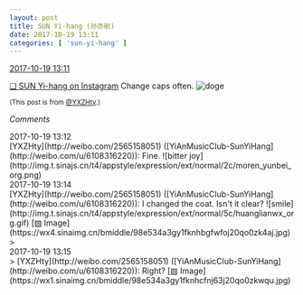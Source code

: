 ```yaml
---
layout: post
title: SUN Yi-hang (孙亦航)
date: 2017-10-19 13:11
categories: [ 'sun-yi-hang' ]
---
```


<div class="weibo-info">
  <a href="http://weibo.com/2565158051/Fr5hh7Lnj">2017-10-19 13:11</a>
</div>

[❏ SUN Yi-hang on Instagram](https://instagram.com/p/Baas2ayj9tF/) Change caps often. ![doge](http://img.t.sinajs.cn/t4/appstyle/expression/ext/normal/b6/doge_org.gif)

<!-- more -->

<small>(This post is from [@YXZHty](http://weibo.com/2565158051).)</small>

*Comments*

<div class="weibo-info">2017-10-19 13:12</div>
[YXZHty](http://weibo.com/2565158051) ([YiAnMusicClub-SunYiHang](http://weibo.com/u/6108316220)): Fine. ![bitter joy](http://img.t.sinajs.cn/t4/appstyle/expression/ext/normal/2c/moren_yunbei_org.png)

<div class="weibo-info">2017-10-19 13:14</div>
[YXZHty](http://weibo.com/2565158051) ([YiAnMusicClub-SunYiHang](http://weibo.com/u/6108316220)): I changed the coat. Isn't it clear? ![smile](http://img.t.sinajs.cn/t4/appstyle/expression/ext/normal/5c/huanglianwx_org.gif) [▨ Image](https://wx4.sinaimg.cn/bmiddle/98e534a3gy1fknhbgfwfoj20qo0zk4aj.jpg)
> <div class="weibo-info">2017-10-19 13:15</div>
> [YXZHty](http://weibo.com/2565158051) ([YiAnMusicClub-SunYiHang](http://weibo.com/u/6108316220)): Right? [▨ Image](https://wx1.sinaimg.cn/bmiddle/98e534a3gy1fknhcfnj63j20qo0zkwqu.jpg)
